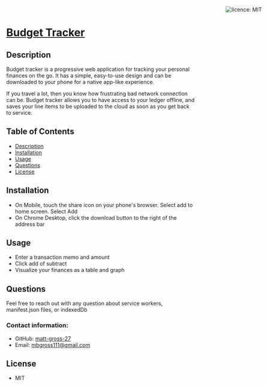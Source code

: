 # [Budget Tracker](https://budget-tracker-3001.herokuapp.com/)

<div style="position: absolute; top: 22px; right: 50px">

![licence: MIT](https://img.shields.io/badge/license-MIT-blue)
</div>

## Description
Budget tracker is a progressive web application for tracking your personal finances on the go. It has a simple, easy-to-use design and can be downloaded to your phone for a native app-like experience. 

If you travel a lot, then you know how frustrating bad network connection can be. Budget tracker allows you to have access to your ledger offline, and saves your line items to be uploaded to the cloud as soon as you get back to service.


## Table of Contents
  - [Description](#description)
  - [Installation](#installation)
  - [Usage](#usage)
  - [Questions](#questions)
  - [License](#license)

## Installation
- On Mobile, touch the share icon on your phone's browser. Select add to home screen. Select Add
- On Chrome Desktop, click the download button to the right of the address bar

## Usage
- Enter a transaction memo and amount
- Click add of subtract
- Visualize your finances as a table and graph

## Questions
Feel free to reach out with any question about service workers, manifest.json files, or indexedDb

### Contact information:
- GitHub: [matt-gross-27](https://www.github.com/matt-gross-27)
- Email: [mbgross111@gmail.com](mailto:mbgross111@gmail.com)

## License
- MIT